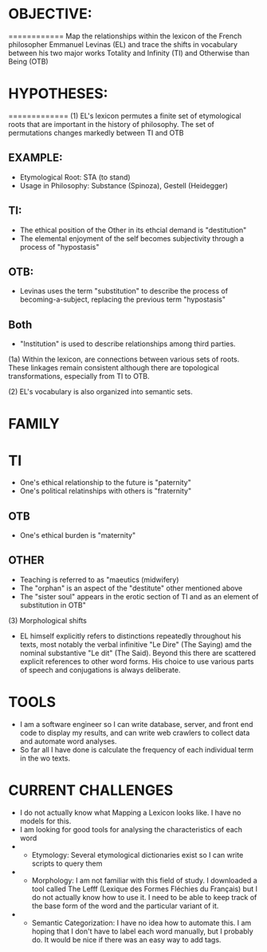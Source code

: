 # OBJECTIVE:  
============
Map the relationships within the lexicon of the French philosopher Emmanuel Levinas (EL) and trace the shifts in vocabulary between his two major works Totality and Infinity (TI) and Otherwise than Being (OTB)

# HYPOTHESES:
============= 
(1)  EL's lexicon permutes a finite set of etymological roots that are important in the history of philosophy.  The set of permutations changes markedly between TI and OTB 

## EXAMPLE:  
*  Etymological Root: STA (to stand)
*  Usage in Philosophy: Substance (Spinoza), Gestell (Heidegger)
##  TI:  
*  The ethical position of the Other in its ethcial demand is "destitution"
*  The elemental enjoyment of the self becomes subjectivity through a process of "hypostasis"
##  OTB:  
*  Levinas uses the term "substitution" to describe the process of becoming-a-subject, replacing the previous term "hypostasis"
## Both
* "Institution" is used to describe relationships among third parties.    

(1a)  Within the lexicon, are connections between various sets of roots.  These linkages remain consistent although there are topological transformations, especially from TI to OTB.  

(2)  EL's vocabulary is also organized into semantic sets.
# FAMILY 
# TI 
* One's ethical relationship to the future is "paternity"
* One's political relatinships with others is "fraternity"
## OTB
* One's ethical burden is "maternity"
## OTHER
* Teaching is referred to as "maeutics (midwifery)
* The "orphan" is an aspect of the "destitute" other mentioned above
* The "sister soul" appears in the erotic section of TI and as an element of substitution in OTB"

(3) Morphological shifts 
*  EL himself explicitly refers to distinctions repeatedly throughout his texts, most notably the verbal infinitive "Le Dire" (The Saying) amd the nominal substantive "Le dit" (The Said).  Beyond this there are scattered explicit references to other word forms.  His choice to use various parts of speech and conjugations is always deliberate.  


# TOOLS
* I am a software engineer so I can write database, server, and front end code to display my results, and can write web crawlers to collect data and automate word analyses.  
* So far all I have done is calculate the frequency of each individual term in the wo texts.

# CURRENT CHALLENGES
* I do not actually know what Mapping a Lexicon looks like. I have no models for this. 
* I am looking for good tools for analysing the characteristics of each word
* * Etymology:  Several etymological dictionaries exist so I can write scripts to query them 
* * Morphology:  I am not familiar with this field of study.  I downloaded a tool called The Lefff (Lexique des Formes Fléchies du Français) but I do not actually know how to use it.  I need to be able to keep track of the base form of the word and the particular variant of it.  
* * Semantic Categorization: I have no idea how to automate this.  I am hoping that I don't have to label each word manually, but I probably do.  It would be nice if there was an easy way to add tags.   
